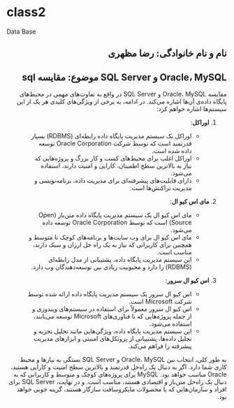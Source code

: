 # class2
Data Base
<h2 dir="rtl"> نام و نام خانوادگی: رضا مظهری</h2>
<h2 dir="rtl"> Oracle، MySQL و SQL Server موضوع: مقایسه sql</h2>

<div dir = "rtl">مقایسه Oracle، MySQL و SQL Server در واقع به تفاوت‌های مهمی در محیط‌های پایگاه داده‌ی آن‌ها اشاره می‌کند. در ادامه، به برخی از ویژگی‌های کلیدی هر یک از این سیستم‌ها اشاره خواهم کرد:

1. **اوراکل**:
   - اوراکل یک سیستم مدیریت پایگاه داده رابطه‌ای (RDBMS) بسیار قدرتمند است که توسط شرکت Oracle Corporation توسعه داده شده است.
   - اوراکل اغلب برای محیط‌های کسب و کار بزرگ و پروژه‌هایی که نیاز به بالاترین سطح اطمینان، کارایی و امنیت دارند، استفاده می‌شود.
   - دارای قابلیت‌های پیشرفته‌ای برای مدیریت داده، برنامه‌نویسی و مدیریت تراکنش‌ها است.

2. **مای اس کیو ال**:
   - مای اس کیو ال یک سیستم مدیریت پایگاه داده متن‌باز (Open Source) است که توسط Oracle Corporation توسعه داده می‌شود.
   - مای اس کیو ال برای وب سایت‌ها و برنامه‌های کوچک تا متوسط ​​و همچنین برای کاربرانی که نیاز به یک راه حل ارزان و سبک دارند، مناسب است.
   - این سیستم مدیریت پایگاه داده، پشتیبانی از مدل رابطه‌ای (RDBMS) را دارد و محبوبیت زیادی بین توسعه‌دهندگان وب دارد.

3. **اس کیو ال سرور**:
   - اس کیو ال سرور یک سیستم مدیریت پایگاه داده ارائه شده توسط شرکت Microsoft است.
   - اس کیو ال سرور معمولاً برای استفاده در سیستم‌های ویندوزی و از جمله پروژه‌هایی که با فناوری‌های Microsoft توسعه می‌یابند، استفاده می‌شود.
   - این سیستم مدیریت پایگاه داده، ویژگی‌هایی مانند تحلیل تجزیه و تحلیل داده‌ها، پشتیبانی از پروتکل‌های امنیتی و ابزارهای مدیریت پیشرفته را فراهم می‌کند.

به طور کلی، انتخاب بین Oracle، MySQL و SQL Server بستگی به نیازها و محیط کاری شما دارد. اگر به دنبال یک راه‌حل قدرتمند و بالاترین سطح امنیت و کارایی هستید، Oracle مناسب خواهد بود. MySQL برای پروژه‌های کوچک و متوسط ​​و کاربرانی که به دنبال یک راه‌حل متن‌باز و اقتصادی هستند، مناسب است. و در نهایت، SQL Server برای افراد و سازمان‌هایی که با محصولات مایکروسافت سازگار هستند، گزینه خوبی خواهد بود.
</div>

